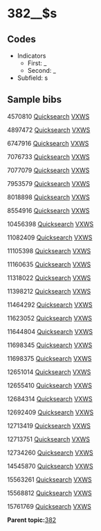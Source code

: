 # 382\_\_$s

## Codes

-   Indicators
    -   First: \_
    -   Second: \_
-   Subfield: s

## Sample bibs

4570810 [Quicksearch](https://search.library.yale.edu/catalog/4570810) [VXWS](http://prodorbis.library.yale.edu:7014/vxws/GetHoldingsService?bibId=4570810)

4897472 [Quicksearch](https://search.library.yale.edu/catalog/4897472) [VXWS](http://prodorbis.library.yale.edu:7014/vxws/GetHoldingsService?bibId=4897472)

6747916 [Quicksearch](https://search.library.yale.edu/catalog/6747916) [VXWS](http://prodorbis.library.yale.edu:7014/vxws/GetHoldingsService?bibId=6747916)

7076733 [Quicksearch](https://search.library.yale.edu/catalog/7076733) [VXWS](http://prodorbis.library.yale.edu:7014/vxws/GetHoldingsService?bibId=7076733)

7077079 [Quicksearch](https://search.library.yale.edu/catalog/7077079) [VXWS](http://prodorbis.library.yale.edu:7014/vxws/GetHoldingsService?bibId=7077079)

7953579 [Quicksearch](https://search.library.yale.edu/catalog/7953579) [VXWS](http://prodorbis.library.yale.edu:7014/vxws/GetHoldingsService?bibId=7953579)

8018898 [Quicksearch](https://search.library.yale.edu/catalog/8018898) [VXWS](http://prodorbis.library.yale.edu:7014/vxws/GetHoldingsService?bibId=8018898)

8554916 [Quicksearch](https://search.library.yale.edu/catalog/8554916) [VXWS](http://prodorbis.library.yale.edu:7014/vxws/GetHoldingsService?bibId=8554916)

10456398 [Quicksearch](https://search.library.yale.edu/catalog/10456398) [VXWS](http://prodorbis.library.yale.edu:7014/vxws/GetHoldingsService?bibId=10456398)

11082409 [Quicksearch](https://search.library.yale.edu/catalog/11082409) [VXWS](http://prodorbis.library.yale.edu:7014/vxws/GetHoldingsService?bibId=11082409)

11105398 [Quicksearch](https://search.library.yale.edu/catalog/11105398) [VXWS](http://prodorbis.library.yale.edu:7014/vxws/GetHoldingsService?bibId=11105398)

11160635 [Quicksearch](https://search.library.yale.edu/catalog/11160635) [VXWS](http://prodorbis.library.yale.edu:7014/vxws/GetHoldingsService?bibId=11160635)

11318022 [Quicksearch](https://search.library.yale.edu/catalog/11318022) [VXWS](http://prodorbis.library.yale.edu:7014/vxws/GetHoldingsService?bibId=11318022)

11398212 [Quicksearch](https://search.library.yale.edu/catalog/11398212) [VXWS](http://prodorbis.library.yale.edu:7014/vxws/GetHoldingsService?bibId=11398212)

11464292 [Quicksearch](https://search.library.yale.edu/catalog/11464292) [VXWS](http://prodorbis.library.yale.edu:7014/vxws/GetHoldingsService?bibId=11464292)

11623052 [Quicksearch](https://search.library.yale.edu/catalog/11623052) [VXWS](http://prodorbis.library.yale.edu:7014/vxws/GetHoldingsService?bibId=11623052)

11644804 [Quicksearch](https://search.library.yale.edu/catalog/11644804) [VXWS](http://prodorbis.library.yale.edu:7014/vxws/GetHoldingsService?bibId=11644804)

11698345 [Quicksearch](https://search.library.yale.edu/catalog/11698345) [VXWS](http://prodorbis.library.yale.edu:7014/vxws/GetHoldingsService?bibId=11698345)

11698375 [Quicksearch](https://search.library.yale.edu/catalog/11698375) [VXWS](http://prodorbis.library.yale.edu:7014/vxws/GetHoldingsService?bibId=11698375)

12651014 [Quicksearch](https://search.library.yale.edu/catalog/12651014) [VXWS](http://prodorbis.library.yale.edu:7014/vxws/GetHoldingsService?bibId=12651014)

12655410 [Quicksearch](https://search.library.yale.edu/catalog/12655410) [VXWS](http://prodorbis.library.yale.edu:7014/vxws/GetHoldingsService?bibId=12655410)

12684314 [Quicksearch](https://search.library.yale.edu/catalog/12684314) [VXWS](http://prodorbis.library.yale.edu:7014/vxws/GetHoldingsService?bibId=12684314)

12692409 [Quicksearch](https://search.library.yale.edu/catalog/12692409) [VXWS](http://prodorbis.library.yale.edu:7014/vxws/GetHoldingsService?bibId=12692409)

12713419 [Quicksearch](https://search.library.yale.edu/catalog/12713419) [VXWS](http://prodorbis.library.yale.edu:7014/vxws/GetHoldingsService?bibId=12713419)

12713751 [Quicksearch](https://search.library.yale.edu/catalog/12713751) [VXWS](http://prodorbis.library.yale.edu:7014/vxws/GetHoldingsService?bibId=12713751)

12734260 [Quicksearch](https://search.library.yale.edu/catalog/12734260) [VXWS](http://prodorbis.library.yale.edu:7014/vxws/GetHoldingsService?bibId=12734260)

14545870 [Quicksearch](https://search.library.yale.edu/catalog/14545870) [VXWS](http://prodorbis.library.yale.edu:7014/vxws/GetHoldingsService?bibId=14545870)

15563261 [Quicksearch](https://search.library.yale.edu/catalog/15563261) [VXWS](http://prodorbis.library.yale.edu:7014/vxws/GetHoldingsService?bibId=15563261)

15568812 [Quicksearch](https://search.library.yale.edu/catalog/15568812) [VXWS](http://prodorbis.library.yale.edu:7014/vxws/GetHoldingsService?bibId=15568812)

15761769 [Quicksearch](https://search.library.yale.edu/catalog/15761769) [VXWS](http://prodorbis.library.yale.edu:7014/vxws/GetHoldingsService?bibId=15761769)

**Parent topic:**[382](../../tags/382/382.md)

